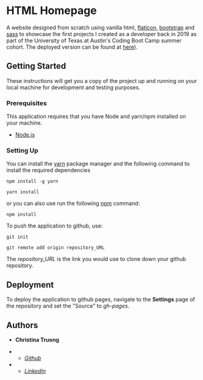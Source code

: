 
  

# HTML Homepage

  

A website designed from scratch using vanilla html, [flaticon](flaticon.com), [bootstrap](getbootstrap.com) and [sass]([sass-lang.com]) to showcase the first projects I created as a developer back in 2019 as part of the University of Texas at Austin's Coding Boot Camp summer cohort. The deployed version can be found at [here]([https://christinaqtruong.github.io/](https://christinaqtruong.github.io/))).

  

## Getting Started

  

These instructions will get you a copy of the project up and running on your local machine for development and testing purposes.

  


### Prerequisites

  

This application requires that you have Node and yarn/npm installed on your machine.

-  [Node.js]([https://nodejs.org/en/](https://nodejs.org/en/))


### Setting Up

You can install the [yarn]([https://yarnpkg.com/](https://yarnpkg.com/)) package manager and the following command to install the required dependencies

```
npm install -g yarn

yarn install
```

  

or you can also use run the following [npm](https://www.npmjs.com/) command:

```
npm install
```

To push the application to github, use:

````
git init

git remote add origin repository_URL
````

  

The *repository_URL* is the link you would use to clone down your github repository.

## Deployment

To deploy the application to github pages, navigate to the **Settings** page of the repository and set the "Source" to *gh-pages*.


## Authors

  

*  **Christina Truong**

*  -  [*Github* ](github.com/christinaqtruong)

*  -  [*LinkedIn* ](linkedin.com/in/christinaqtruong)